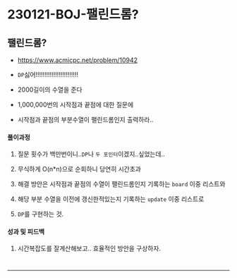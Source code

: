 # 230121-BOJ-팰린드롬?

## 팰린드롬?

- https://www.acmicpc.net/problem/10942

- `DP`싫어!!!!!!!!!!!!!!!!!!!!!!!!

- 2000길이의 수열을 준다

- 1,000,000번의 시작점과 끝점에 대한 질문에

- 시작점과 끝점의 부분수열이 팰린드롬인지 출력하라..

#### 풀이과정

1. 질문 횟수가 백만번이니..`DP`나 `두 포인터`이겠지..싶었는데..

2. 무식하게 O(n*n)으로 순회하니 당연히 시간초과

3. 해결 방안은 시작점과 끝점의 수열이 팰린드롬인지 기록하는 `board` 이중 리스트와

4. 해당 부분 수열을 이전에 갱신한적있는지 기록하는 `update` 이중 리스트로

5. `DP`를 구현하는 것.

#### 성과 및 피드백

1. 시간복잡도를 잘계산해보고.. 효율적인 방안을 구상하자.

# 

---
